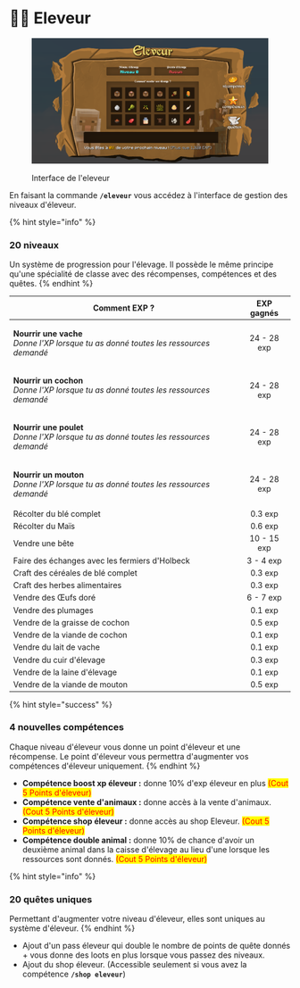 # 👨🌾 Eleveur

<figure><img src="../../.gitbook/assets/image (1) (1) (1).png" alt=""><figcaption><p>Interface de l'eleveur</p></figcaption></figure>

En faisant la commande **`/eleveur`** vous accédez à l'interface de gestion des niveaux d'éleveur.

{% hint style="info" %}
### **20 niveaux**

Un système de progression pour l'élevage. Il possède le même principe qu'une spécialité de classe avec des récompenses, compétences et des quêtes.
{% endhint %}

| Comment EXP ?                                                                                                       |  EXP gagnés  |
| ------------------------------------------------------------------------------------------------------------------- | :----------: |
| <p><strong>Nourrir une vache</strong><br><em>Donne l'XP lorsque tu as donné toutes les ressources demandé</em></p>  |  24 - 28 exp |
| <p><strong>Nourrir un cochon</strong><br><em>Donne l'XP lorsque tu as donné toutes les ressources demandé</em></p>  |  24 - 28 exp |
| <p><strong>Nourrir une poulet</strong><br><em>Donne l'XP lorsque tu as donné toutes les ressources demandé</em></p> |  24 - 28 exp |
| <p><strong>Nourrir un mouton</strong><br><em>Donne l'XP lorsque tu as donné toutes les ressources demandé</em></p>  |  24 - 28 exp |
| Récolter du blé complet                                                                                             |    0.3 exp   |
| Récolter du Maïs                                                                                                    |    0.6 exp   |
| Vendre une bête                                                                                                     |  10 - 15 exp |
| Faire des échanges avec les fermiers d'Holbeck                                                                      |   3 - 4 exp  |
| Craft des céréales de blé complet                                                                                   |    0.3 exp   |
| Craft des herbes alimentaires                                                                                       |    0.3 exp   |
| Vendre des Œufs doré                                                                                                |   6 - 7 exp  |
| Vendre des plumages                                                                                                 |    0.1 exp   |
| Vendre de la graisse de cochon                                                                                      |    0.5 exp   |
| Vendre de la viande de cochon                                                                                       |    0.1 exp   |
| Vendre du lait de vache                                                                                             |    0.1 exp   |
| Vendre du cuir d'élevage                                                                                            |    0.3 exp   |
| Vendre de la laine d'élevage                                                                                        |    0.1 exp   |
| Vendre de la viande de mouton                                                                                       |    0.5 exp   |

{% hint style="success" %}
### **4 nouvelles compétences**

Chaque niveau d'éleveur vous donne un point d'éleveur et une récompense. Le point d'éleveur vous permettra d'augmenter vos compétences d'éleveur uniquement.&#x20;
{% endhint %}

* **Compétence boost xp éleveur :** donne 10% d'exp éleveur en plus <mark style="color:red;">(Cout 5 Points d'éleveur)</mark>
* **Compétence vente d'animaux :** donne accès à la vente d'animaux. <mark style="color:red;">(Cout 5 Points d'éleveur)</mark>
* **Compétence shop éleveur :** donne accès au shop Eleveur. <mark style="color:red;">(Cout 5 Points d'éleveur)</mark>
* **Compétence double animal :** donne 10% de chance d'avoir un deuxième animal dans la caisse d'élevage au lieu d'une lorsque les ressources sont donnés. <mark style="color:red;">(Cout 5 Points d'éleveur)</mark>

{% hint style="info" %}
### **20 quêtes uniques**

Permettant d'augmenter votre niveau d'éleveur, elles sont uniques au système d'éleveur.
{% endhint %}

* Ajout d'un pass éleveur qui double le nombre de points de quête donnés + vous donne des loots en plus lorsque vous passez des niveaux.
* Ajout du shop éleveur. (Accessible seulement si vous avez la compétence **`/shop eleveur`**)
